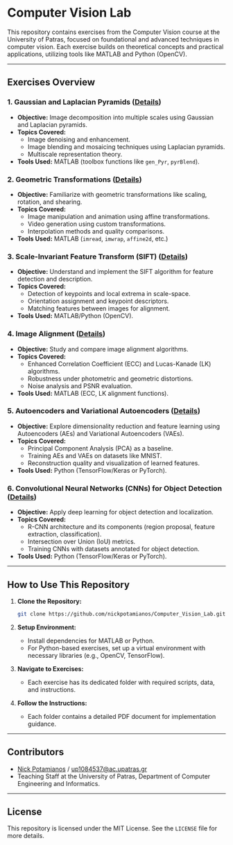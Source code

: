 # Computer Vision Lab

This repository contains exercises from the Computer Vision course at the University of Patras, focused on foundational and advanced techniques in computer vision. Each exercise builds on theoretical concepts and practical applications, utilizing tools like MATLAB and Python (OpenCV).

---

## Exercises Overview

### 1. Gaussian and Laplacian Pyramids ([Details](CV_1-PYRAMIDS/CV_PYRAMIDS.pdf))
- **Objective:** Image decomposition into multiple scales using Gaussian and Laplacian pyramids.
- **Topics Covered:**
  - Image denoising and enhancement.
  - Image blending and mosaicing techniques using Laplacian pyramids.
  - Multiscale representation theory.
- **Tools Used:** MATLAB (toolbox functions like `gen_Pyr`, `pyrBlend`).

### 2. Geometric Transformations ([Details](CV_TRANSFORMATIONS.pdf))
- **Objective:** Familiarize with geometric transformations like scaling, rotation, and shearing.
- **Topics Covered:**
  - Image manipulation and animation using affine transformations.
  - Video generation using custom transformations.
  - Interpolation methods and quality comparisons.
- **Tools Used:** MATLAB (`imread`, `imwrap`, `affine2d`, etc.)

### 3. Scale-Invariant Feature Transform (SIFT) ([Details](CV_3-SIFT.pdf))
- **Objective:** Understand and implement the SIFT algorithm for feature detection and description.
- **Topics Covered:**
  - Detection of keypoints and local extrema in scale-space.
  - Orientation assignment and keypoint descriptors.
  - Matching features between images for alignment.
- **Tools Used:** MATLAB/Python (OpenCV).

### 4. Image Alignment ([Details](CV_4-ALIGNMENT.pdf))
- **Objective:** Study and compare image alignment algorithms.
- **Topics Covered:**
  - Enhanced Correlation Coefficient (ECC) and Lucas-Kanade (LK) algorithms.
  - Robustness under photometric and geometric distortions.
  - Noise analysis and PSNR evaluation.
- **Tools Used:** MATLAB (ECC, LK alignment functions).

### 5. Autoencoders and Variational Autoencoders ([Details](CV_5_AUTOENCODERS.pdf))
- **Objective:** Explore dimensionality reduction and feature learning using Autoencoders (AEs) and Variational Autoencoders (VAEs).
- **Topics Covered:**
  - Principal Component Analysis (PCA) as a baseline.
  - Training AEs and VAEs on datasets like MNIST.
  - Reconstruction quality and visualization of learned features.
- **Tools Used:** Python (TensorFlow/Keras or PyTorch).

### 6. Convolutional Neural Networks (CNNs) for Object Detection ([Details](CV_CNN-1.pdf))
- **Objective:** Apply deep learning for object detection and localization.
- **Topics Covered:**
  - R-CNN architecture and its components (region proposal, feature extraction, classification).
  - Intersection over Union (IoU) metrics.
  - Training CNNs with datasets annotated for object detection.
- **Tools Used:** Python (TensorFlow/Keras or PyTorch).

---

## How to Use This Repository

1. **Clone the Repository:**
   ```bash
   git clone https://github.com/nickpotamianos/Computer_Vision_Lab.git
   ```

2. **Setup Environment:**
   - Install dependencies for MATLAB or Python.
   - For Python-based exercises, set up a virtual environment with necessary libraries (e.g., OpenCV, TensorFlow).

3. **Navigate to Exercises:**
   - Each exercise has its dedicated folder with required scripts, data, and instructions.

4. **Follow the Instructions:**
   - Each folder contains a detailed PDF document for implementation guidance.


---

## Contributors

- [Nick Potamianos](https://github.com/nickpotamianos) / up1084537@ac.upatras.gr
- Teaching Staff at the University of Patras, Department of Computer Engineering and Informatics.

---

## License

This repository is licensed under the MIT License. See the `LICENSE` file for more details.
